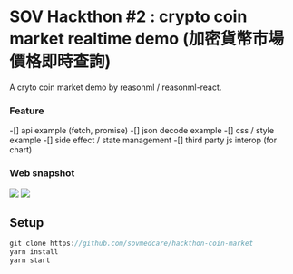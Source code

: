 # SOV Hackthon #2 : crypto coin market realtime demo (加密貨幣市場價格即時查詢)

A cryto coin market demo by reasonml / reasonml-react.

### Feature
-[] api example (fetch, promise)
-[] json decode example
-[] css / style example
-[] side effect / state management
-[] third party js interop (for chart)

### Web snapshot
![](https://i.imgur.com/9Oa54y4.png)
![](https://i.imgur.com/nf0j4x9.png)

## Setup
```js
git clone https://github.com/sovmedcare/hackthon-coin-market
yarn install
yarn start
```
